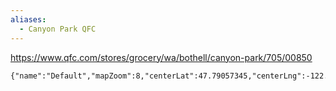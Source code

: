 ```yaml
---
aliases:
  - Canyon Park QFC
---
```

https://www.qfc.com/stores/grocery/wa/bothell/canyon-park/705/00850

```mapview
{"name":"Default","mapZoom":8,"centerLat":47.79057345,"centerLng":-122.21678067729673,"query":"","chosenMapSource":0}
```
